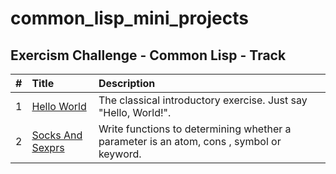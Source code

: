 # common_lisp_mini_projects

## Exercism Challenge - Common Lisp - Track
| #  | Title     | Description                |
| :-------- | :------- | :------------------------- |
| 1 | [Hello World](https://exercism.org/tracks/common-lisp/exercises/hello-world)   | The classical introductory exercise. Just say "Hello, World!". |
| 2 | [Socks And Sexprs ](https://exercism.org/tracks/common-lisp/exercises/socks-and-sexprs)   | Write functions to determining whether a parameter is an atom, cons , symbol or keyword. |